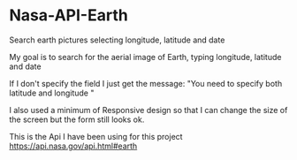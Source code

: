 # Nasa-API-Earth
Search earth pictures selecting longitude, latitude and date

My goal is to search for the aerial image of Earth, typing longitude, latitude and date

If I don't specify the field I just get the message: "You need to specify both latitude and longitude 
"

I also used a minimum of Responsive design so that I can change the size of the screen but the form still looks ok.

This is the Api I have been using for this project https://api.nasa.gov/api.html#earth
